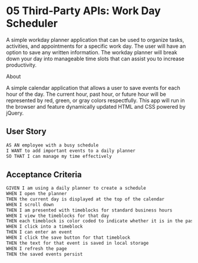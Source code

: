 # 05 Third-Party APIs: Work Day Scheduler
A simple workday planner application that can be used to organize tasks, activities, and appointments for a specific work day. The user will have an option to save any written information. The workday planner will break down your day into manageable time slots that can assist you to increase productivity.

About

A simple calendar application that allows a user to save events for each hour of the day. The current hour, past hour, or future hour will be represented by red, green, or gray colors respectfully. This app will run in the browser and feature dynamically updated HTML and CSS powered by jQuery.


## User Story

```md
AS AN employee with a busy schedule
I WANT to add important events to a daily planner
SO THAT I can manage my time effectively
```

## Acceptance Criteria

```md
GIVEN I am using a daily planner to create a schedule
WHEN I open the planner
THEN the current day is displayed at the top of the calendar
WHEN I scroll down
THEN I am presented with timeblocks for standard business hours
WHEN I view the timeblocks for that day
THEN each timeblock is color coded to indicate whether it is in the past, present, or future
WHEN I click into a timeblock
THEN I can enter an event
WHEN I click the save button for that timeblock
THEN the text for that event is saved in local storage
WHEN I refresh the page
THEN the saved events persist
```



